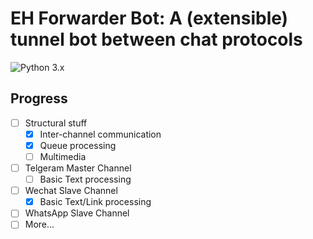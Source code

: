 # EH Forwarder Bot: A (extensible) tunnel bot between chat protocols
![Python 3.x](https://img.shields.io/badge/Python-3.x-blue.svg)

## Progress
- [ ] Structural stuff
    - [x] Inter-channel communication
    - [x] Queue processing
    - [ ] Multimedia
- [ ] Telgeram Master Channel
    - [ ] Basic Text processing
- [ ] Wechat Slave Channel
    - [x] Basic Text/Link processing
- [ ] WhatsApp Slave Channel
- [ ] More...
